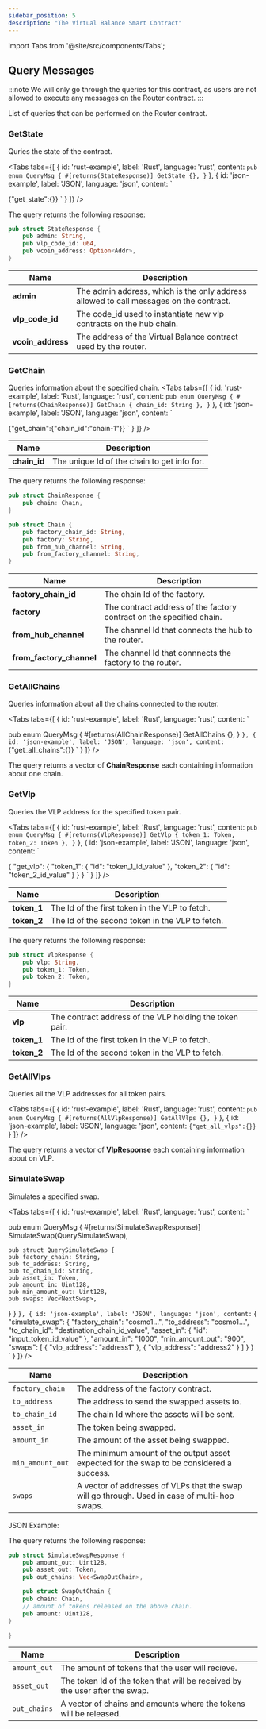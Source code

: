 ```yaml
---
sidebar_position: 5
description: "The Virtual Balance Smart Contract"
---
```

import Tabs from '@site/src/components/Tabs';

## Query Messages 
:::note
We will only go through the queries for this contract, as users are not allowed to execute any messages on the Router contract.
:::

List of queries that can be performed on the Router contract.

### GetState
Quries the state of the contract.

<Tabs tabs={[
{
id: 'rust-example',
label: 'Rust',
language: 'rust',
content: `
pub enum QueryMsg {
    #[returns(StateResponse)]
    GetState {},
}
`
},
{
id: 'json-example',
label: 'JSON',
language: 'json',
content: `

{"get_state":{}}
`
}
]} />

The query returns the following response:

```rust
pub struct StateResponse {
    pub admin: String,
    pub vlp_code_id: u64,
    pub vcoin_address: Option<Addr>,
}
```
| **Name**       | **Description**                                 |
|----------------|-------------------------------------------------|
| **admin**       | The admin address, which is the only address allowed to call messages on the contract.|
| **vlp_code_id**| The code_id used to instantiate new vlp contracts on the hub chain.|
| **vcoin_address**| The address of the Virtual Balance contract used by the router.     |


### GetChain
Queries information about the specified chain.
<Tabs tabs={[
{
id: 'rust-example',
label: 'Rust',
language: 'rust',
content: `
pub enum QueryMsg {
    #[returns(ChainResponse)]
    GetChain { chain_id: String },
}
`
},
{
id: 'json-example',
label: 'JSON',
language: 'json',
content: `

{"get_chain":{"chain_id":"chain-1"}}
`
}
]} />

| **Name**       | **Description**                                 |
|----------------|-------------------------------------------------|
| **chain_id**       | The unique Id of the chain to get info for.|


The query returns the following response:

```rust
pub struct ChainResponse {
    pub chain: Chain,
}

pub struct Chain {
    pub factory_chain_id: String,
    pub factory: String,
    pub from_hub_channel: String,
    pub from_factory_channel: String,
}
```
| **Name**       | **Description**                                 |
|----------------|-------------------------------------------------|
| **factory_chain_id**       | The chain Id of the factory. |
| **factory**| The contract address of the factory contract on the specified chain.|
| **from_hub_channel**| The channel Id that connects the hub to the router.     |
| **from_factory_channel**| The channel Id that connnects the factory to the router.    |



### GetAllChains
Queries information about all the chains connected to the router.

<Tabs tabs={[
{
id: 'rust-example',
label: 'Rust',
language: 'rust',
content: `

pub enum QueryMsg {
#[returns(AllChainResponse)]
GetAllChains {},
}
`
},
{
id: 'json-example',
label: 'JSON',
language: 'json',
content: `
{"get_all_chains":{}}
`
}
]} />

The query returns a vector of **ChainResponse** each containing information about one chain. 

### GetVlp
Queries the VLP address for the specified token pair.

<Tabs tabs={[
{
id: 'rust-example',
label: 'Rust',
language: 'rust',
content: `
pub enum QueryMsg {
   #[returns(VlpResponse)]
    GetVlp { token_1: Token, token_2: Token },
}
`
},
{
id: 'json-example',
label: 'JSON',
language: 'json',
content: `

{
  "get_vlp": {
    "token_1": {
      "id": "token_1_id_value"
    },
    "token_2": {
      "id": "token_2_id_value"
    }
  }
}
`
}
]} />

| **Name**       | **Description**                                 |
|----------------|-------------------------------------------------|
| **token_1**       | The Id of the first token in the VLP to fetch.|
| **token_2**| The Id of the second token in the VLP to fetch.|

The query returns the following response:

```rust
pub struct VlpResponse {
    pub vlp: String,
    pub token_1: Token,
    pub token_2: Token,
}
```
| **Name**       | **Description**                                 |
|----------------|-------------------------------------------------|
| **vlp**| The contract address of the VLP holding the token pair.|
| **token_1** | The Id of the first token in the VLP to fetch.|
| **token_2**| The Id of the second token in the VLP to fetch.|


### GetAllVlps
Queries all the VLP addresses for all token pairs.

<Tabs tabs={[
{
id: 'rust-example',
label: 'Rust',
language: 'rust',
content: `
pub enum QueryMsg {
  #[returns(AllVlpResponse)]
    GetAllVlps {},
}
`
},
{
id: 'json-example',
label: 'JSON',
language: 'json',
content: `
{"get_all_vlps":{}}
`
}
]} />

The query returns a vector of **VlpResponse** each containing information about on VLP.

### SimulateSwap
Simulates a specified swap.

<Tabs tabs={[
{
id: 'rust-example',
label: 'Rust',
language: 'rust',
content: `

pub enum QueryMsg {
    #[returns(SimulateSwapResponse)]
    SimulateSwap(QuerySimulateSwap),

    pub struct QuerySimulateSwap {
    pub factory_chain: String,
    pub to_address: String,
    pub to_chain_id: String,
    pub asset_in: Token,
    pub amount_in: Uint128,
    pub min_amount_out: Uint128,
    pub swaps: Vec<NextSwap>,
}
}
`
},
{
id: 'json-example',
label: 'JSON',
language: 'json',
content: `
{
  "simulate_swap": {
    "factory_chain": "cosmo1...",
    "to_address": "cosmo1...",
    "to_chain_id": "destination_chain_id_value",
    "asset_in": {
      "id": "input_token_id_value"
    },
    "amount_in": "1000",
    "min_amount_out": "900",
    "swaps": [
      {
        "vlp_address": "address1"
      },
      {
        "vlp_address": "address2"
      }
    ]
  }
}
`
}
]} />

| Name             | Description                                       |
|------------------|---------------------------------------------------|
| `factory_chain`  | The address of the factory contract.          |
| `to_address`     | The address to send the swapped assets to.        |
| `to_chain_id`    | The chain Id where the assets will be sent.       |
| `asset_in`       | The token being swapped.                          |
| `amount_in`      | The amount of the asset being swapped.            |
| `min_amount_out` | The minimum amount of the output asset expected for the swap to be considered a success.  |
| `swaps`          | A vector of addresses of VLPs that the swap will go through. Used in case of multi-hop swaps.                      |


JSON Example:

The query returns the following response:

```rust
pub struct SimulateSwapResponse {
    pub amount_out: Uint128,
    pub asset_out: Token,
    pub out_chains: Vec<SwapOutChain>,

    pub struct SwapOutChain {
    pub chain: Chain,
    // amount of tokens released on the above chain.
    pub amount: Uint128,
}

}
```
| Name             | Description                                       |
|------------------|---------------------------------------------------|
| `amount_out`  | The amount of tokens that the user will recieve.         |
| `asset_out`     | The token Id of the token that will be received by the user after the swap. |
| `out_chains`    | A vector of chains and amounts where the tokens will be released.  |